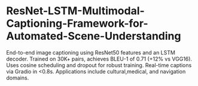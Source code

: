 # ResNet-LSTM-Multimodal-Captioning-Framework-for-Automated-Scene-Understanding
End-to-end image captioning using ResNet50 features and an LSTM decoder. Trained on 30K+ pairs, achieves BLEU-1 of 0.71 (+12% vs VGG16). Uses cosine scheduling and dropout for robust training. Real-time captions via Gradio in &lt;0.8s. Applications include cultural,medical, and navigation domains. 
